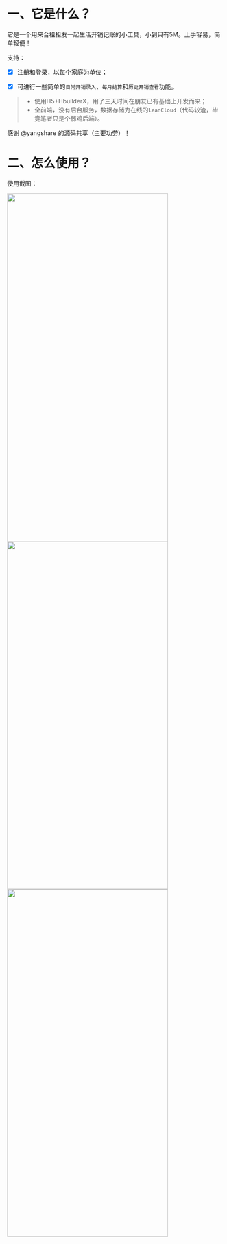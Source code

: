 # 一、它是什么？
它是一个用来合租租友一起生活开销记账的小工具，小到只有5M。上手容易，简单轻便！

支持：
- [x] 注册和登录，以每个家庭为单位；
- [x]  可进行一些简单的`日常开销录入`、`每月结算`和`历史开销查看`功能。


> * 使用H5+HbuilderX，用了三天时间在朋友已有基础上开发而来；
> * 全前端，没有后台服务，数据存储为在线的`LeanCloud`（代码较渣，毕竟笔者只是个弱鸡后端）。

感谢 @yangshare 的源码共享（主要功劳）！

# 二、怎么使用？
使用截图：

<img src='https://img-blog.csdnimg.cn/20201205201640325.png' width='375' height='812'/>

<img src='https://img-blog.csdnimg.cn/20201205201807660.png' width='375' height='812'/>

<img src='https://img-blog.csdnimg.cn/20201205201629315.png' width='375' height='812'/>
